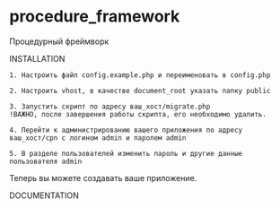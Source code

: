 # procedure_framework
Процедурный фреймворк


INSTALLATION

    1. Настроить файл config.example.php и переименовать в config.php
    
    2. Настроить vhost, в качестве document_root указать папку public
    
    3. Запустить скрипт по адресу ваш_хост/migrate.php 
    !ВАЖНО, после завершения работы скрипта, его необходимо удалить.
    
    4. Перейти к администрированию вашего приложения по адресу ваш_хост/cpn с логином admin и паролем admin
    
    5. В разделе пользователей изменить пароль и другие данные пользователя admin

Теперь вы можете создавать ваше приложение.

DOCUMENTATION

